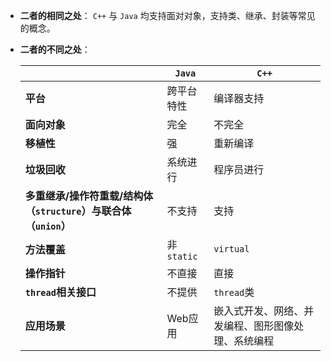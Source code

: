 - **二者的相同之处**：
	`C++` 与 `Java` 均支持面对对象，支持类、继承、封装等常见的概念。
- **二者的不同之处**：
	
	|| **`Java`** | **`C++`**
	| - | - | -
	| **平台** | 跨平台特性 | 编译器支持
	| **面向对象** | 完全 | 不完全
	| **移植性** | 强 | 重新编译
	| **垃圾回收** | 系统进行 | 程序员进行
	| **多重继承/操作符重载/结构体（`structure`）与联合体（`union`）** | 不支持 | 支持
	| **方法覆盖** | 非`static` | `virtual`
	| **操作指针** | 不直接 | 直接
	| **`thread`相关接口** | 不提供 | `thread`类
	| **应用场景** | Web应用 | 嵌入式开发、网络、并发编程、图形图像处理、系统编程